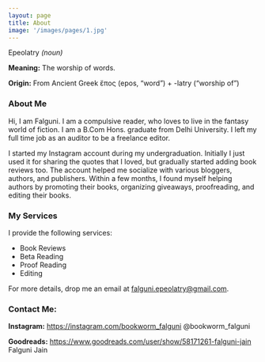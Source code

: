 ```yaml
---
layout: page
title: About
image: '/images/pages/1.jpg'
---
```


Epeolatry *(noun)* 

**Meaning:** The worship of words.

**Origin:** From Ancient Greek ἔπος (epos, “word”) + -latry (“worship of”)

### About Me
Hi, I am Falguni. I am a compulsive reader, who loves to live in the fantasy world of fiction. I am a B.Com Hons. graduate from Delhi University. I left my full time job as an auditor to be a freelance editor. 

I started my Instagram account during my undergraduation. Initially I just used it for sharing the quotes that I loved, but gradually started adding book reviews too. The account helped me socialize with various bloggers, authors, and publishers. Within a few months, I found myself helping authors by promoting their books, organizing giveaways, proofreading, and editing their books. 

### My Services
I provide the following services:
- Book Reviews
- Beta Reading
- Proof Reading
- Editing

For more details, drop me an email at falguni.epeolatry@gmail.com. 

### Contact Me:
**Instagram:** https://instagram.com/bookworm_falguni @bookworm_falguni

**Goodreads:** https://www.goodreads.com/user/show/58171261-falguni-jain Falguni Jain

